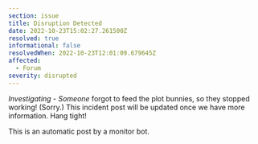 ```yaml
---
section: issue
title: Disruption Detected
date: 2022-10-23T15:02:27.261500Z
resolved: true
informational: false
resolvedWhen: 2022-10-23T12:01:09.679645Z
affected:
  - Forum
severity: disrupted
---
```

*Investigating* - _Someone_ forgot to feed the plot bunnies, so they stopped working! (Sorry.) This incident post will be updated once we have more information. Hang tight!

This is an automatic post by a monitor bot.
        
